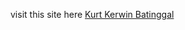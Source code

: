 visit this site here <a href="https://inamonanymous.github.io/kurtkerwinbatinggal/">Kurt Kerwin Batinggal</a>
